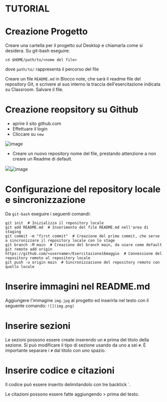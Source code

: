 # TUTORIAL

# Creazione Progetto
Creare una cartella per il progetto sul Desktop e chiamarla come si desidera. Su git-bash eseguire:
```
cd $HOME/path/to/<nome del file>
```
dove ``` path/to/ ``` rappresenta il percorso del file

Creare un file ``` README.md ``` in Blocco note, che sarà il readme file del repository Git, e scrivere al suo interno la traccia dell'esercitazione indicata su Classroom. Salvare il file.

# Creazione reopsitory su Github
* aprire il sito github.com
* Effettuare il login
* Cliccare su ``` new ```

![image](https://github.com/Bussinell/esercitazione16maggio/assets/131137596/28e505da-9adc-47a1-9a0e-a9212c9d3dc1)
* Creare un nuovo repository nome del file, prestando attenzione a non creare un Readme di default.

![](createNewRepository.png)![image](https://github.com/Bussinell/esercitazione16maggio/assets/131137596/64702f6b-275a-45a2-a3d5-65bfedf9ffeb)
# Configurazione del repository locale e sincronizzazione
Da ``` git-bash ``` eseguire i seguenti comandi:
```
git init  # Inizializza il repository locale
git add README.md  # Inserimento del file README.md nell'area di staging
git commit -m "first commit"  # Creazione del primo commit, che serve a sincronizzare il repository locale con lo stage
git branch -M main  # Creazione del branch main, da usare come default
git remote add origin https://github.com/<username>/Esercitazione16maggio  # Connessione del repository remoto al repository locale
git push -u origin main  # Sincronizzazione del repository remoto con quello locale
```

# Inserire immagini nel README.md
Aggiungere l'immagine ``` img.jpg ``` al progetto ed inserirla nel testo con il seguente comando: ``` ![](img.png) ```
# Inserire sezioni
Le sezioni possono essere create inserendo un ``` # ``` prima del titolo della sezione. Si può modificare il tipo di sezione usando da uno a sei ``` # ```. È importante separare i ``` # ``` dal titolo con uno spazio.
# Inserire codice e citazioni
Il codice può essere inserito delimitandolo con tre backtick `.

Le citazioni possono essere fatte aggiungendo > prima del testo.
